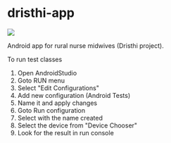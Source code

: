 # dristhi-app

<a href="https://travis-ci.org/DhanushInfotech/dristhi-app"> 
<img src="https://travis-ci.org/DhanushInfotech/dristhi-app?branch=doctor-diagnosis" >  </img> </a>

Android app for rural nurse midwives (Dristhi project).

To run test classes

1. Open AndroidStudio
2. Goto RUN menu 
3. Select "Edit Configurations"
4. Add new configuration (Android Tests)
5. Name it and apply changes
6. Goto Run configuration
7. Select with the name created
8. Select the device from "Device Chooser"
9. Look for the result in run console
